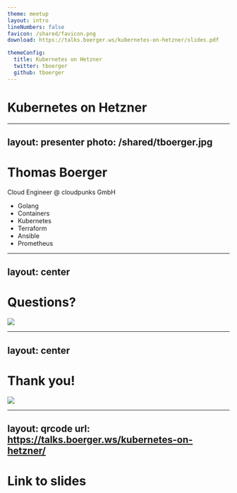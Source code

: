 ```yaml
---
theme: meetup
layout: intro
lineNumbers: false
favicon: /shared/favicon.png
download: https://talks.boerger.ws/kubernetes-on-hetzner/slides.pdf

themeConfig:
  title: Kubernetes on Hetzner
  twitter: tboerger
  github: tboerger
---
```

# Kubernetes on Hetzner

---
layout: presenter
photo: /shared/tboerger.jpg
---
# Thomas Boerger

Cloud Engineer @ cloudpunks GmbH

* <mdi-heart /> Golang
* Containers
* Kubernetes
* Terraform
* Ansible
* Prometheus

---
layout: center
---
# Questions?

<img src="/shared/questions.jpg" class="w-m inline-block">

---
layout: center
---
# Thank you!

<img src="/shared/applause.jpg" class="w-m inline-block">

---
layout: qrcode
url: https://talks.boerger.ws/kubernetes-on-hetzner/
---
# Link to slides
